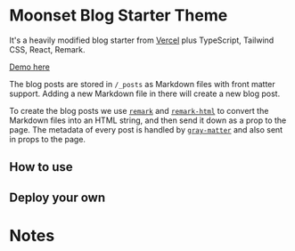 # Moonset Blog Starter Theme

It's a heavily modified blog starter from [Vercel](https://github.com/vercel/next.js/tree/canary/examples/blog-starter) plus TypeScript, Tailwind CSS, React, Remark.

[Demo here](https://demo-blog.vercel.app/)

The blog posts are stored in `/_posts` as Markdown files with front matter support. Adding a new Markdown file in there will create a new blog post.

To create the blog posts we use [`remark`](https://github.com/remarkjs/remark) and [`remark-html`](https://github.com/remarkjs/remark-html) to convert the Markdown files into an HTML string, and then send it down as a prop to the page. The metadata of every post is handled by [`gray-matter`](https://github.com/jonschlinkert/gray-matter) and also sent in props to the page.

## How to use

## Deploy your own

# Notes
